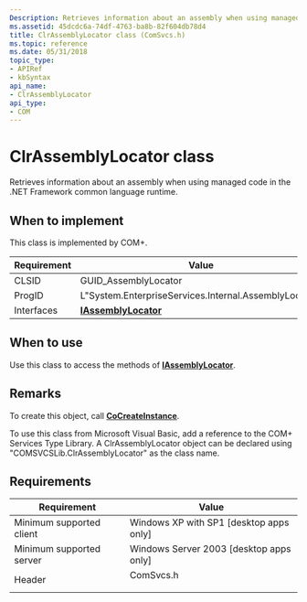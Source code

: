 ```yaml
---
Description: Retrieves information about an assembly when using managed code in the .NET Framework common language runtime.
ms.assetid: 45dcdc6a-74df-4763-ba8b-82f604db78d4
title: ClrAssemblyLocator class (ComSvcs.h)
ms.topic: reference
ms.date: 05/31/2018
topic_type: 
- APIRef
- kbSyntax
api_name: 
- ClrAssemblyLocator
api_type: 
- COM
---
```


# ClrAssemblyLocator class

Retrieves information about an assembly when using managed code in the .NET Framework common language runtime.

## When to implement

This class is implemented by COM+.



| Requirement | Value |
|------------|-------------------------------------------------------|
| CLSID      | GUID\_AssemblyLocator                                 |
| ProgID     | L"System.EnterpriseServices.Internal.AssemblyLocator" |
| Interfaces | [**IAssemblyLocator**](/windows/desktop/api/ComSvcs/nn-comsvcs-iassemblylocator)          |



 

## When to use

Use this class to access the methods of [**IAssemblyLocator**](/windows/desktop/api/ComSvcs/nn-comsvcs-iassemblylocator).

## Remarks

To create this object, call [**CoCreateInstance**](/windows/desktop/api/combaseapi/nf-combaseapi-cocreateinstance).

To use this class from Microsoft Visual Basic, add a reference to the COM+ Services Type Library. A ClrAssemblyLocator object can be declared using "COMSVCSLib.ClrAssemblyLocator" as the class name.

## Requirements



| Requirement | Value |
|-------------------------------------|--------------------------------------------------------------------------------------|
| Minimum supported client<br/> | Windows XP with SP1 \[desktop apps only\]<br/>                                 |
| Minimum supported server<br/> | Windows Server 2003 \[desktop apps only\]<br/>                                 |
| Header<br/>                   | <dl> <dt>ComSvcs.h</dt> </dl> |



 

